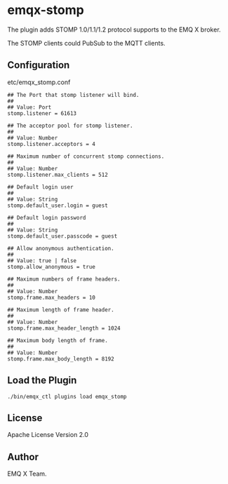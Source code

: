 
emqx-stomp
==========

The plugin adds STOMP 1.0/1.1/1.2 protocol supports to the EMQ X broker.

The STOMP clients could PubSub to the MQTT clients.

Configuration
-------------

etc/emqx_stomp.conf

```
## The Port that stomp listener will bind.
##
## Value: Port
stomp.listener = 61613

## The acceptor pool for stomp listener.
##
## Value: Number
stomp.listener.acceptors = 4

## Maximum number of concurrent stomp connections.
##
## Value: Number
stomp.listener.max_clients = 512

## Default login user
##
## Value: String
stomp.default_user.login = guest

## Default login password
##
## Value: String
stomp.default_user.passcode = guest

## Allow anonymous authentication.
##
## Value: true | false
stomp.allow_anonymous = true

## Maximum numbers of frame headers.
##
## Value: Number
stomp.frame.max_headers = 10

## Maximum length of frame header.
##
## Value: Number
stomp.frame.max_header_length = 1024

## Maximum body length of frame.
##
## Value: Number
stomp.frame.max_body_length = 8192
```

Load the Plugin
---------------

```
./bin/emqx_ctl plugins load emqx_stomp
```

License
-------

Apache License Version 2.0

Author
------

EMQ X Team.

